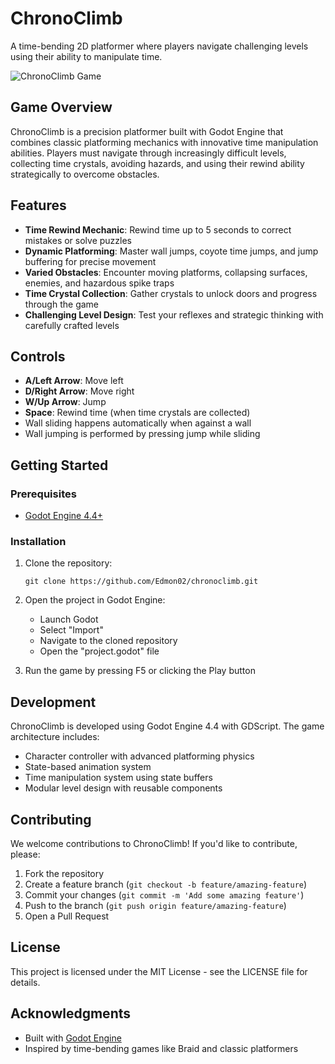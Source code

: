 # ChronoClimb

A time-bending 2D platformer where players navigate challenging levels using their ability to manipulate time.

![ChronoClimb Game](https://via.placeholder.com/800x400?text=ChronoClimb+Screenshot)

## Game Overview

ChronoClimb is a precision platformer built with Godot Engine that combines classic platforming mechanics with innovative time manipulation abilities. Players must navigate through increasingly difficult levels, collecting time crystals, avoiding hazards, and using their rewind ability strategically to overcome obstacles.

## Features

- **Time Rewind Mechanic**: Rewind time up to 5 seconds to correct mistakes or solve puzzles
- **Dynamic Platforming**: Master wall jumps, coyote time jumps, and jump buffering for precise movement
- **Varied Obstacles**: Encounter moving platforms, collapsing surfaces, enemies, and hazardous spike traps
- **Time Crystal Collection**: Gather crystals to unlock doors and progress through the game
- **Challenging Level Design**: Test your reflexes and strategic thinking with carefully crafted levels

## Controls

- **A/Left Arrow**: Move left
- **D/Right Arrow**: Move right
- **W/Up Arrow**: Jump
- **Space**: Rewind time (when time crystals are collected)
- Wall sliding happens automatically when against a wall
- Wall jumping is performed by pressing jump while sliding

## Getting Started

### Prerequisites

- [Godot Engine 4.4+](https://godotengine.org/download)

### Installation

1. Clone the repository:
   ```
   git clone https://github.com/Edmon02/chronoclimb.git
   ```
2. Open the project in Godot Engine:
   - Launch Godot
   - Select "Import"
   - Navigate to the cloned repository
   - Open the "project.godot" file

3. Run the game by pressing F5 or clicking the Play button

## Development

ChronoClimb is developed using Godot Engine 4.4 with GDScript. The game architecture includes:

- Character controller with advanced platforming physics
- State-based animation system
- Time manipulation system using state buffers
- Modular level design with reusable components

## Contributing

We welcome contributions to ChronoClimb! If you'd like to contribute, please:

1. Fork the repository
2. Create a feature branch (`git checkout -b feature/amazing-feature`)
3. Commit your changes (`git commit -m 'Add some amazing feature'`)
4. Push to the branch (`git push origin feature/amazing-feature`)
5. Open a Pull Request

## License

This project is licensed under the MIT License - see the LICENSE file for details.

## Acknowledgments

- Built with [Godot Engine](https://godotengine.org/)
- Inspired by time-bending games like Braid and classic platformers 
